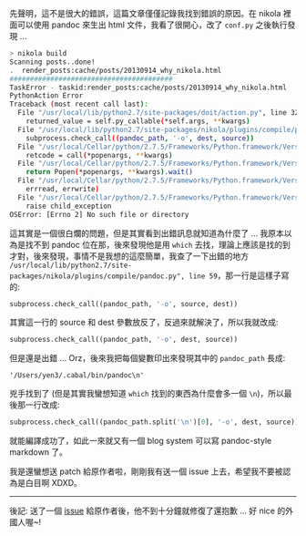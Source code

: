 <!--
.. link: 
.. description: 
.. tags: all, programming
.. date: 2013/09/14 21:05:40
.. title: Fix error about generating pandoc-style html in nikola
.. slug: nikola pandoc_compile_error_20130914
-->
先聲明，這不是很大的錯誤，這篇文章僅僅記錄我找到錯誤的原因。在 nikola 裡面可以使用 pandoc 來生出 html 文件，我看了很開心，改了 `conf.py` 之後執行發現 ...

```bash
> nikola build
Scanning posts..done!
.  render_posts:cache/posts/20130914_why_nikola.html
########################################
TaskError - taskid:render_posts:cache/posts/20130914_why_nikola.html
PythonAction Error
Traceback (most recent call last):
  File "/usr/local/lib/python2.7/site-packages/doit/action.py", line 324, in execute
    returned_value = self.py_callable(*self.args, **kwargs)
  File "/usr/local/lib/python2.7/site-packages/nikola/plugins/compile/pandoc.py", line 59, in compile_html
    subprocess.check_call((pandoc_path, '-o', dest, source))
  File "/usr/local/Cellar/python/2.7.5/Frameworks/Python.framework/Versions/2.7/lib/python2.7/subprocess.py", line 537, in check_call
    retcode = call(*popenargs, **kwargs)
  File "/usr/local/Cellar/python/2.7.5/Frameworks/Python.framework/Versions/2.7/lib/python2.7/subprocess.py", line 524, in call
    return Popen(*popenargs, **kwargs).wait()
  File "/usr/local/Cellar/python/2.7.5/Frameworks/Python.framework/Versions/2.7/lib/python2.7/subprocess.py", line 711, in __init__
    errread, errwrite)
  File "/usr/local/Cellar/python/2.7.5/Frameworks/Python.framework/Versions/2.7/lib/python2.7/subprocess.py", line 1308, in _execute_child
    raise child_exception
OSError: [Errno 2] No such file or directory
```

這其實是一個很白爛的問題，但是其實看到出錯訊息就知道為什麼了 … 我原本以為是找不到 pandoc 位在那，後來發現他是用 `which` 去找，理論上應該是找的到才對，後來發現，事情不是我想的這麼簡單，我查了一下出錯的地方 `/usr/local/lib/python2.7/site-packages/nikola/plugins/compile/pandoc.py", line 59`，那一行是這樣子寫的:

```Python
subprocess.check_call((pandoc_path, '-o', source, dest))
```

其實這一行的 source 和 dest 參數放反了，反過來就解決了，所以我就改成:

```Python
subprocess.check_call((pandoc_path, '-o', dest, source))
```

但是還是出錯 … Orz，後來我把每個變數印出來發現其中的 `pandoc_path` 長成:

```
'/Users/yen3/.cabal/bin/pandoc\n'
```

兇手找到了 (但是其實我蠻想知道 `which` 找到的東西為什麼會多一個 `\n`)，所以最後那一行改成:

```Python
subprocess.check_call((pandoc_path.split('\n')[0], '-o', dest, source))
```

就能編譯成功了，如此一來就又有一個 blog system 可以寫 pandoc-style markdown 了。

我是還蠻想送 patch 給原作者啦，剛剛我有送一個 issue 
上去，希望我不要被認為是白目啊 XDXD。 

* * *

後記: 送了一個 [issue](https://github.com/getnikola/nikola/issues/709) 
給原作者後，他不到十分鐘就修復了還抱歉 … 好 nice 的外國人喔~!
